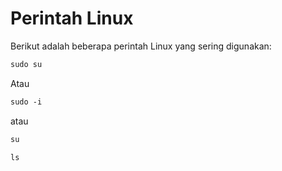 # Perintah Linux

Berikut adalah beberapa perintah Linux yang sering digunakan:

```html
sudo su
```
Atau
```html
sudo -i
```
atau
```html
su
```
```html
ls
```
